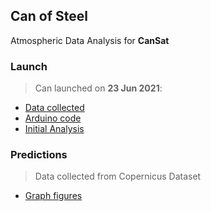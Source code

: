 ## Can of Steel
Atmospheric Data Analysis for **CanSat**

### Launch
> Can launched on **23 Jun 2021**:  
- [Data collected](https://github.com/dhruvnps/can-of-steel/blob/master/launch/DATA1.CSV)
- [Arduino code](https://github.com/dhruvnps/can-of-steel/blob/master/launch/code/code.ino)
- [Initial Analysis](https://docs.google.com/spreadsheets/d/1qnYL0lZKsA4zrAf0lBtq8U0Aw-L6t1JpRK9ES_0VTIc/edit?usp=sharing)

### Predictions
> Data collected from Copernicus Dataset
- [Graph figures](https://github.com/dhruvnps/can-of-steel/tree/master/predictions/figures)
